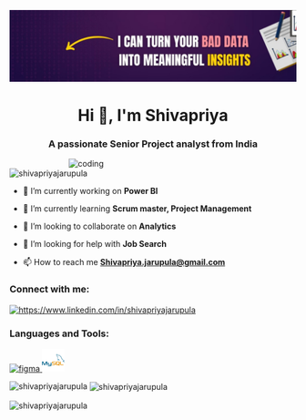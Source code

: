 ![logo](https://github.com/Shivapriyajarupula/Shivapriyajarupula/blob/main/1735128739261.jpg)
<h1 align="center">Hi 👋, I'm Shivapriya</h1>
<h3 align="center">A passionate Senior Project analyst from India</h3>

<img align="right" alt="coding" width="400" src="https://user-images.githubusercontent.com/55389276/140866485-8fb1c876-9a8f-4d6a-98dc-08c4981eaf70.gif">

<p align="left"> <img src="https://komarev.com/ghpvc/?username=shivapriyajarupula&label=Profile%20views&color=0e75b6&style=flat" alt="shivapriyajarupula" /> </p>

- 🔭 I’m currently working on **Power BI**

- 🌱 I’m currently learning **Scrum master, Project Management**

- 👯 I’m looking to collaborate on **Analytics**

- 🤝 I’m looking for help with **Job Search**

- 📫 How to reach me **Shivapriya.jarupula@gmail.com**

<h3 align="left">Connect with me:</h3>
<p align="left">
<a href="https://linkedin.com/in/https://www.linkedin.com/in/shivapriyajarupula" target="blank"><img align="center" src="https://raw.githubusercontent.com/rahuldkjain/github-profile-readme-generator/master/src/images/icons/Social/linked-in-alt.svg" alt="https://www.linkedin.com/in/shivapriyajarupula" height="30" width="40" /></a>
</p>

<h3 align="left">Languages and Tools:</h3>
<p align="left"> <a href="https://www.figma.com/" target="_blank" rel="noreferrer"> <img src="https://www.vectorlogo.zone/logos/figma/figma-icon.svg" alt="figma" width="40" height="40"/> </a> <a href="https://www.mysql.com/" target="_blank" rel="noreferrer"> <img src="https://raw.githubusercontent.com/devicons/devicon/master/icons/mysql/mysql-original-wordmark.svg" alt="mysql" width="40" height="40"/> </a> </p>

<p><img align="left" src="https://github-readme-stats.vercel.app/api/top-langs?username=shivapriyajarupula&show_icons=true&locale=en&layout=compact" alt="shivapriyajarupula" /></p>

<p>&nbsp;<img align="center" src="https://github-readme-stats.vercel.app/api?username=shivapriyajarupula&show_icons=true&locale=en" alt="shivapriyajarupula" /></p>

<p><img align="center" src="https://github-readme-streak-stats.herokuapp.com/?user=shivapriyajarupula&" alt="shivapriyajarupula" /></p>
